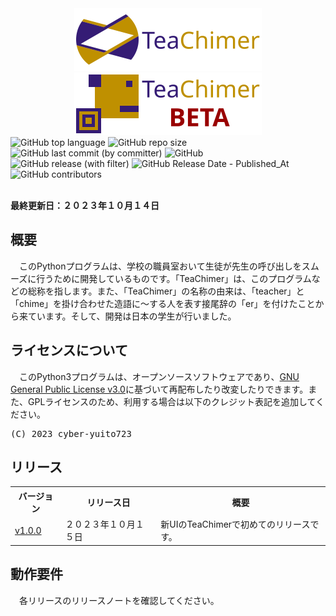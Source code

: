 <div align="center">
    <img src = "./logo/logo-2_small.png" alt = "logo-2_small.png">
    <img src = "./logo/logo-2_beta_small.png" alt = "logo-2_beta_small.png">
</div>
<div>
    <img src = "https://img.shields.io/github/languages/top/cyber-yuito723/TeaChimer?style=flat-square" alt = "GitHub top language">
    <img src = "https://img.shields.io/github/repo-size/cyber-yuito723/TeaChimer?style=flat-square" alt = "GitHub repo size">
    <img src = "https://img.shields.io/github/last-commit/cyber-yuito723/TeaChimer?style=flat-square" alt = "GitHub last commit (by committer)">
    <img src="https://img.shields.io/github/license/cyber-yuito723/TeaChimer?style=flat-square" alt="GitHub">
    <br>
    <img src = "https://img.shields.io/github/v/release/cyber-yuito723/TeaChimer?style=flat-square" alt = "GitHub release (with filter)">
    <img src = "https://img.shields.io/github/release-date/cyber-yuito723/TeaChimer?style=flat-square" alt = "GitHub Release Date - Published_At">
    <img src = "https://img.shields.io/github/contributors/cyber-yuito723/TeaChimer?style=flat-square" alt = "GitHub contributors">
</div>
<br>
<p>
    <strong>最終更新日：２０２３年１０月１４日</strong>
</p>

<h2>概要</h2>
<p>
　このPythonプログラムは、学校の職員室おいて生徒が先生の呼び出しをスムーズに行うために開発しているものです。「TeaChimer」は、このプログラムなどの総称を指します。また、「TeaChimer」の名称の由来は、「teacher」と「chime」を掛け合わせた造語に～する人を表す接尾辞の「er」を付けたことから来ています。そして、開発は日本の学生が行いました。
</p>

<h2>ライセンスについて</h2>
<p>
　このPython3プログラムは、オープンソースソフトウェアであり、<a href = "https://github.com/cyber-yuito723/TeaChimer/blob/main/LICENSE">GNU General Public License v3.0</a>に基づいて再配布したり改変したりできます。また、GPLライセンスのため、利用する場合は以下のクレジット表記を追加してください。
</p>
<pre>(C) 2023 cyber-yuito723</pre>

<h2>リリース</h2>
<table>
    <th>バージョン</th><th>リリース日</th><th>概要</th>
    <tr>
        <td><a href = "https://github.com/cyber-yuito723/TeaChimer/releases/tag/v1.0.0">v1.0.0</a></td>
        <td>２０２３年１０月１５日</td>
        <td>新UIのTeaChimerで初めてのリリースです。</td>
    </tr>
</table>

<h2>動作要件</h2>
<p>
　各リリースのリリースノートを確認してください。
</p>
